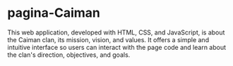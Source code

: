 # pagina-Caiman
This web application, developed with HTML, CSS, and JavaScript, is about the Caiman clan, its mission, vision, and values. It offers a simple and intuitive interface so users can interact with the page code and learn about the clan's direction, objectives, and goals.
